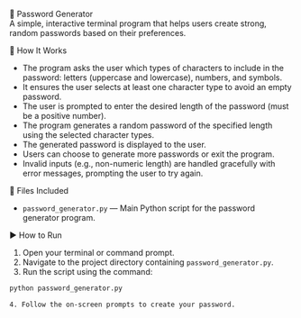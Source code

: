 🎯 Password Generator  
A simple, interactive terminal program that helps users create strong, random passwords based on their preferences.

📌 How It Works  
- The program asks the user which types of characters to include in the password: letters (uppercase and lowercase), numbers, and symbols.  
- It ensures the user selects at least one character type to avoid an empty password.  
- The user is prompted to enter the desired length of the password (must be a positive number).  
- The program generates a random password of the specified length using the selected character types.  
- The generated password is displayed to the user.  
- Users can choose to generate more passwords or exit the program.  
- Invalid inputs (e.g., non-numeric length) are handled gracefully with error messages, prompting the user to try again.

📁 Files Included  
- `password_generator.py` — Main Python script for the password generator program.

▶️ How to Run  
1. Open your terminal or command prompt.  
2. Navigate to the project directory containing `password_generator.py`.  
3. Run the script using the command:  
```bash
python password_generator.py

4. Follow the on-screen prompts to create your password.
    


